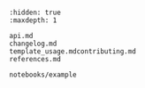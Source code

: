 ```{include} ../README.md

```

```{toctree}
:hidden: true
:maxdepth: 1

api.md
changelog.md
template_usage.mdcontributing.md
references.md

notebooks/example
```
